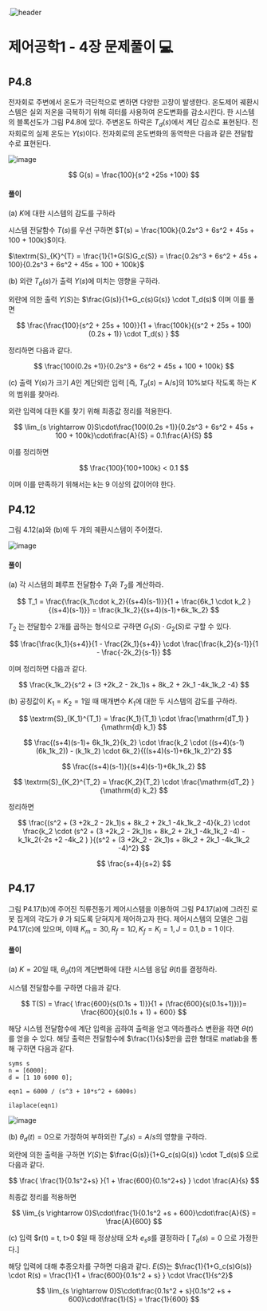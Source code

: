 .![header](https://capsule-render.vercel.app/api?type=wave&color=auto&height=300&section=header&text=Control-Systems-Engineering&fontSize=30)




#  제어공학1 - 4장 문제풀이 :computer: 



## P4.8
전자회로 주변에서 온도가 극단적으로 변하면 다양한 고장이 발생한다. 온도제어 궤환시스템은 실외 저온을 극복하기 위해 히터를 사용하여 온도변화를 감소시킨다. 한 시스템의 블록선도가 그림 P4.8에 있다. 주변온도 하락은 $T_d(s)$에서 계단 감소로 표현된다. 전자회로의 실제 온도는 $Y(s)$이다. 전자회로의 온도변화의 동역학은 다음과 같은 전달함수로 표현된다.

![image](https://github.com/homind/control-systems-engineering/assets/101074052/77854ffc-09f4-487e-bcfd-4189250c1288)


$$
G(s) = \frac{100}{s^2 +25s +100}
$$


#### 풀이
(a)  $K$에 대한 시스템의 감도를 구하라

시스템 전달함수 $T(s)$를 우선 구하면 $T(s) = \frac{100k}{0.2s^3 + 6s^2 + 45s + 100 + 100k}$이다.

$\textrm{S}_{K}^{T} = \frac{1}{1+G(S)G_c(S)} = \frac{0.2s^3 + 6s^2 + 45s + 100}{0.2s^3 + 6s^2 + 45s + 100 + 100k}$ 


(b) 외란 $T_d(s)$가 출력 $Y(s)$에 미치는 영향을 구하라.

외란에 의한 출력 $Y(S)$는 $\frac{G(s)}{1+G_c(s)G(s)} \cdot T_d(s)$ 이며 이를 풀면

$$
\frac{\frac{100}{s^2 + 25s + 100}}{1 + \frac{100k}{(s^2 + 25s + 100)(0.2s + 1)} \cdot T_d(s) }
$$

정리하면 다음과 같다.

$$
\frac{100(0.2s +1)}{0.2s^3 + 6s^2 + 45s + 100 + 100k}
$$


(c) 출력 $Y(s)$가 크기 $A$인 계단외란 입력 [즉, $T_d(s)$ = A/s]의 10%보다 작도록 하는 $K$의 범위를 찾아라.

외란 입력에 대한 K를 찾기 위해 최종값 정리를 적용한다. 

$$
\lim_{s \rightarrow 0}S\cdot\frac{100(0.2s +1)}{0.2s^3 + 6s^2 + 45s + 100 + 100k}\cdot\frac{A}{S} = 0.1\frac{A}{S}
$$

이를 정리하면

$$
\frac{100}{100+100k} < 0.1
$$

이며 이를 만족하기 위해서는 k는 9 이상의 값이어야 한다.

## P4.12
그림 4.12(a)와 (b)에 두 개의 궤환시스템이 주어졌다. 

![image](https://github.com/homind/control-systems-engineering/assets/101074052/3c6dc335-0029-4ce4-b065-b1b7fde6d53e)



#### 풀이
(a) 각 시스템의 폐루프 전달함수 $T_1$와 $T_2$를 계산하라. 

$$
T_1 = \frac{\frac{k_1\cdot k_2}{(s+4)(s-1)}}{1 + \frac{6k_1 \cdot k_2 }{(s+4)(s-1)}} = \frac{k_1k_2}{(s+4)(s-1)+6k_1k_2}
$$

$T_2$ 는 전달함수 2개를 곱하는 형식으로 구하면 $G_1(S) \cdot G_2(S)$로 구할 수 있다.

$$
\frac{\frac{k_1}{s+4}}{1 - \frac{2k_1}{s+4}} \cdot \frac{\frac{k_2}{s-1}}{1 - \frac{-2k_2}{s-1}}
$$

이며 정리하면 다음과 같다.

$$
\frac{k_1k_2}{s^2 + (3 +2k_2 - 2k_1)s + 8k_2 + 2k_1 -4k_1k_2 -4}
$$

(b) 공칭값이 $K_1 = K_2 = 1$일 때 매개변수 $K_1$에 대한 두 시스템의 감도를 구하라.

$$
\textrm{S}_{K_1}^{T_1} = \frac{K_1}{T_1} \cdot \frac{\mathrm{dT_1} }{\mathrm{d} k_1} 
$$

$$
\frac{(s+4)(s-1)+ 6k_1k_2}{k_2} \cdot \frac{k_2 \cdot ((s+4)(s-1)(6k_1k_2)) - (k_1k_2) \cdot 6k_2}{((s+4)(s-1)+6k_1k_2)^2} 
$$

$$
\frac{(s+4)(s-1)}{(s+4)(s-1)+6k_1k_2}
$$

$$
\textrm{S}_{K_2}^{T_2} = \frac{K_2}{T_2} \cdot \frac{\mathrm{dT_2} }{\mathrm{d} k_2} 
$$

정리하면

$$
\frac{(s^2 + (3 +2k_2 - 2k_1)s + 8k_2 + 2k_1 -4k_1k_2 -4}{k_2} \cdot \frac{k_2 \cdot (s^2 + (3 +2k_2 - 2k_1)s + 8k_2 + 2k_1 -4k_1k_2 -4) - k_1k_2(-2s +2 -4k_2 ) }{(s^2 + (3 +2k_2 - 2k_1)s + 8k_2 + 2k_1 -4k_1k_2 -4)^2} 
$$

$$
\frac{s+4}{s+2}
$$

## P4.17
그림 P4.17(b)에 주어진 직류전동기 제어시스템을 이용하여 그림 P4.17(a)에 그려진 로봇 집게의 각도가 $\theta$ 가 되도록 닫혀지게 제어하고자 한다. 제어시스템의 모델은 그림 P4.17(c)에 있으며, 이때 $K_m = 30, R_f = 1 \Omega , K_f = K_i = 1 , J = 0.1, b = 1$ 이다.

#### 풀이

(a) $K = 20$일 때, $\theta_d(t)$의 계단변화에 대한 시스템 응답 $\theta(t)$를 결정하라.

시스템 전달함수를 구하면 다음과 같다.

$$
T(S) = \frac{ \frac{600}{s(0.1s + 1)}}{1 + (\frac{600}{s(0.1s+1)})}= \frac{600}{s(0.1s + 1) + 600}
$$


해당 시스템 전달함수에 계단 입력을 곱하여 출력을 얻고 역라플라스 변환을 하면 $\theta(t)$를 얻을 수 있다.
해당 출력은 전달함수에 $\frac{1}{s}$만을 곱한 형태로 matlab을 통해 구하면 다음과 같다.

```
syms s
n = [6000];
d = [1 10 6000 0];

eqn1 = 6000 / (s^3 + 10*s^2 + 6000s)

ilaplace(eqn1)
```
![image](https://github.com/homind/control-systems-engineering/assets/101074052/a01f2a13-b0a4-4bc5-8bbb-34e14094b435)




(b) $\theta_d(t) = 0$으로 가정하여 부하외란 $T_d(s) = A/s$의 영향을 구하라.

외란에 의한 출력을 구하면  $Y(S)$는 $\frac{G(s)}{1+G_c(s)G(s)} \cdot T_d(s)$ 으로 다음과 같다.

$$
\frac{ \frac{1}{0.1s^2+s} }{1 + \frac{600}{0.1s^2+s} } \cdot \frac{A}{s}
$$

최종값 정리를 적용하면 

$$
\lim_{s \rightarrow 0}S\cdot\frac{1}{0.1s^2 +s + 600}\cdot\frac{A}{S} = \frac{A}{600}
$$

(c) 입력 $r(t) = t, t>0 $일 때 정상상태 오차 $e_ss$를 결정하라 [ $T_d(s) = 0$ 으로 가정한다.]

해당 입력에 대해 추종오차를 구하면 다음과 같다.
$E(S)$는 $\frac{1}{1+G_c(s)G(s)} \cdot R(s) = \frac{1}{1 + \frac{600}{0.1s^2 + s} } \cdot \frac{1}{s^2}$

$$
\lim_{s \rightarrow 0}S\cdot\frac{0.1s^2 + s}{0.1s^2 +s + 600}\cdot\frac{1}{S} = \frac{1}{600}
$$










